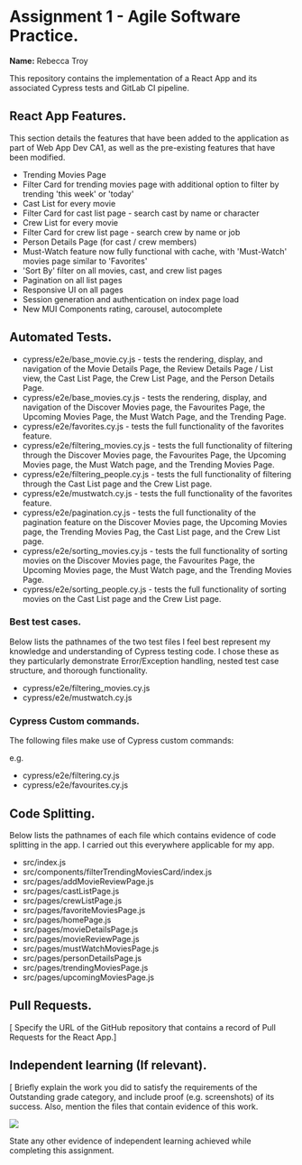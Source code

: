 # Assignment 1 - Agile Software Practice.

__Name:__ Rebecca Troy

This repository contains the implementation of a React App and its associated Cypress tests and GitLab CI pipeline.

## React App Features.

This section details the features that have been added to the application as part of Web App Dev
CA1, as well as the pre-existing features that have been modified.
 
+ Trending Movies Page
+ Filter Card for trending movies page with additional option to filter by trending
'this week' or 'today'
+ Cast List for every movie
+ Filter Card for cast list page - search cast by name or character
+ Crew List for every movie
+ Filter Card for crew list page - search crew by name or job
+ Person Details Page (for cast / crew members)
+ Must-Watch feature now fully functional with cache, with 'Must-Watch' movies page similar
to 'Favorites'
+ 'Sort By' filter on all movies, cast, and crew list pages
+ Pagination on all list pages
+ Responsive UI on all pages
+ Session generation and authentication on index page load
+ New MUI Components rating, carousel, autocomplete

## Automated Tests.
+ cypress/e2e/base_movie.cy.js - tests the rendering, display, and navigation of the Movie Details Page, the Review Details
Page / List view, the Cast List Page, the Crew List Page, and the Person Details Page.
+ cypress/e2e/base_movies.cy.js - tests the rendering, display, and navigation of the Discover Movies page, the Favourites
Page, the Upcoming Movies Page, the Must Watch Page, and the Trending Page.
+ cypress/e2e/favorites.cy.js - tests the full functionality of the favorites feature.
+ cypress/e2e/filtering_movies.cy.js - tests the full functionality of filtering through the Discover Movies page, the Favourites
Page, the Upcoming Movies page, the Must Watch page, and the Trending Movies Page.
+ cypress/e2e/filtering_people.cy.js - tests the full functionality of filtering through the Cast List page and the Crew List
page.
+ cypress/e2e/mustwatch.cy.js - tests the full functionality of the favorites feature.
+ cypress/e2e/pagination.cy.js - tests the full functionality of the pagination feature on the Discover Movies page, the Upcoming Movies page, the Trending Movies Pag, the Cast List page, and the Crew List page.
+ cypress/e2e/sorting_movies.cy.js - tests the full functionality of sorting movies on the Discover Movies page, the Favourites
Page, the Upcoming Movies page, the Must Watch page, and the Trending Movies Page.
+ cypress/e2e/sorting_people.cy.js - tests the full functionality of sorting movies on the Cast List page and the Crew List
page.

### Best test cases.

Below lists the pathnames of the two test files I feel best represent my knowledge and understanding of Cypress testing code. I
chose these as they particularly demonstrate Error/Exception handling, nested test case structure, and thorough functionality.

+ cypress/e2e/filtering_movies.cy.js
+ cypress/e2e/mustwatch.cy.js

### Cypress Custom commands.

The following files make use of Cypress custom commands:

e.g.
+ cypress/e2e/filtering.cy.js
+ cypress/e2e/favourites.cy.js

## Code Splitting.

Below lists the pathnames of each file which contains evidence of code 
splitting in the app. I carried out this everywhere applicable for my app.

+ src/index.js
+ src/components/filterTrendingMoviesCard/index.js
+ src/pages/addMovieReviewPage.js
+ src/pages/castListPage.js
+ src/pages/crewListPage.js
+ src/pages/favoriteMoviesPage.js
+ src/pages/homePage.js
+ src/pages/movieDetailsPage.js
+ src/pages/movieReviewPage.js
+ src/pages/mustWatchMoviesPage.js
+ src/pages/personDetailsPage.js
+ src/pages/trendingMoviesPage.js
+ src/pages/upcomingMoviesPage.js

## Pull Requests.

[ Specify the URL of the GitHub repository that contains a record of Pull Requests for the React App.]

## Independent learning (If relevant).

[ Briefly explain the work you did to satisfy the requirements of the Outstanding grade category, and include proof (e.g. screenshots) of its success. Also, mention the files that contain evidence of this work.

![](./images/sample.png)

State any other evidence of independent learning achieved while completing this assignment.
